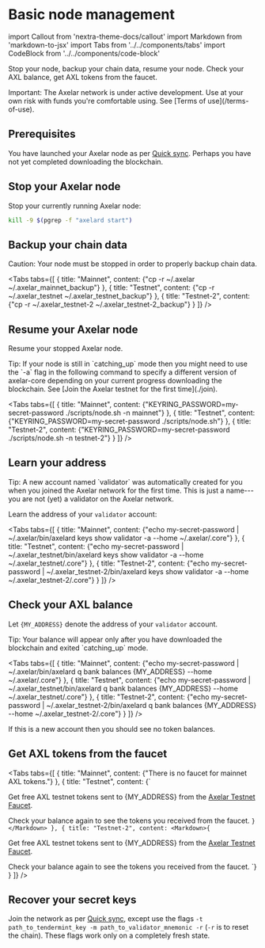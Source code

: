 # Basic node management

import Callout from 'nextra-theme-docs/callout'
import Markdown from 'markdown-to-jsx'
import Tabs from '../../components/tabs'
import CodeBlock from '../../components/code-block'

Stop your node, backup your chain data, resume your node. Check your AXL balance, get AXL tokens from the faucet.

<Callout type="error" emoji="🔥">
  Important: The Axelar network is under active development. Use at your own risk with funds you're comfortable using. See [Terms of use](/terms-of-use).
</Callout>

## Prerequisites

You have launched your Axelar node as per [Quick sync](./join). Perhaps you have not yet completed downloading the blockchain.

## Stop your Axelar node

Stop your currently running Axelar node:

```bash
kill -9 $(pgrep -f "axelard start")
```

## Backup your chain data

<Callout type="warning" emoji="⚠️">
  Caution: Your node must be stopped in order to properly backup chain data.
</Callout>

<Tabs tabs={[
{
title: "Mainnet",
content: <CodeBlock language="bash">
{"cp -r ~/.axelar ~/.axelar_mainnet_backup"}
</CodeBlock>
},
{
title: "Testnet",
content: <CodeBlock language="bash">
{"cp -r ~/.axelar_testnet ~/.axelar_testnet_backup"}
</CodeBlock>
},
{
title: "Testnet-2",
content: <CodeBlock language="bash">
{"cp -r ~/.axelar_testnet-2 ~/.axelar_testnet-2_backup"}
</CodeBlock>
}
]} />

## Resume your Axelar node

Resume your stopped Axelar node.

<Callout emoji="💡">
  Tip: If your node is still in `catching_up` mode then you might need to use the `-a` flag in the following command to specify a different version of axelar-core depending on your current progress downloading the blockchain. See [Join the Axelar testnet for the first time](./join).
</Callout>

<Tabs tabs={[
{
title: "Mainnet",
content: <CodeBlock language="bash">
{"KEYRING_PASSWORD=my-secret-password ./scripts/node.sh -n mainnet"}
</CodeBlock>
},
{
title: "Testnet",
content: <CodeBlock language="bash">
{"KEYRING_PASSWORD=my-secret-password ./scripts/node.sh"}
</CodeBlock>
},
{
title: "Testnet-2",
content: <CodeBlock language="bash">
{"KEYRING_PASSWORD=my-secret-password ./scripts/node.sh -n testnet-2"}
</CodeBlock>
}
]} />

## Learn your address

<Callout emoji="💡">
  Tip: A new account named `validator` was automatically created for you when you joined the Axelar network for the first time. This is just a name---you are not (yet) a validator on the Axelar network.
</Callout>

Learn the address of your `validator` account:

<Tabs tabs={[
{
title: "Mainnet",
content: <CodeBlock language="bash">
{"echo my-secret-password | ~/.axelar/bin/axelard keys show validator -a --home ~/.axelar/.core"}
</CodeBlock>
},
{
title: "Testnet",
content: <CodeBlock language="bash">
{"echo my-secret-password | ~/.axelar_testnet/bin/axelard keys show validator -a --home ~/.axelar_testnet/.core"}
</CodeBlock>
},
{
title: "Testnet-2",
content: <CodeBlock language="bash">
{"echo my-secret-password | ~/.axelar_testnet-2/bin/axelard keys show validator -a --home ~/.axelar_testnet-2/.core"}
</CodeBlock>
}
]} />

## Check your AXL balance

Let `{MY_ADDRESS}` denote the address of your `validator` account.

<Callout emoji="💡">
  Tip: Your balance will appear only after you have downloaded the blockchain and exited `catching_up` mode.
</Callout>

<Tabs tabs={[
{
title: "Mainnet",
content: <CodeBlock language="bash">
{"echo my-secret-password | ~/.axelar/bin/axelard q bank balances {MY_ADDRESS} --home ~/.axelar/.core"}
</CodeBlock>
},
{
title: "Testnet",
content: <CodeBlock language="bash">
{"echo my-secret-password | ~/.axelar_testnet/bin/axelard q bank balances {MY_ADDRESS} --home ~/.axelar_testnet/.core"}
</CodeBlock>
},
{
title: "Testnet-2",
content: <CodeBlock language="bash">
{"echo my-secret-password | ~/.axelar_testnet-2/bin/axelard q bank balances {MY_ADDRESS} --home ~/.axelar_testnet-2/.core"}
</CodeBlock>
}
]} />

If this is a new account then you should see no token balances.

## Get AXL tokens from the faucet

<Tabs tabs={[
{
title: "Mainnet",
content: <Markdown>
{"There is no faucet for mainnet AXL tokens."}
</Markdown>
},
{
title: "Testnet",
content: <Markdown>{`

Get free AXL testnet tokens sent to {MY_ADDRESS} from the [Axelar Testnet Faucet](https://faucet.testnet.axelar.dev/).

Check your balance again to see the tokens you received from the faucet.
`}</Markdown> }, { title: "Testnet-2", content: <Markdown>{`

Get free AXL testnet tokens sent to {MY_ADDRESS} from the [Axelar Testnet Faucet](https://faucet-casablanca.testnet.axelar.dev/).

Check your balance again to see the tokens you received from the faucet.
`}</Markdown>
}
]} />

## Recover your secret keys

Join the network as per [Quick sync](./join), except use the flags `-t path_to_tendermint_key -m path_to_validator_mnemonic -r` (`-r` is to reset the chain). These flags work only on a completely fresh state.
